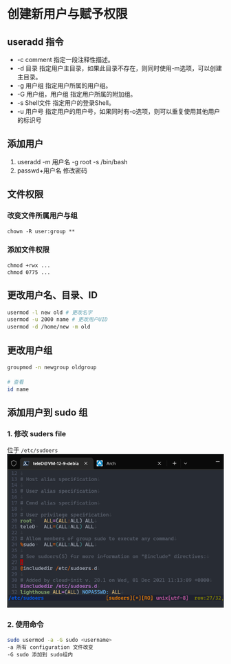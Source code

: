 # 创建新用户与赋予权限

## useradd 指令
-  -c comment 指定一段注释性描述。
-  -d 目录 指定用户主目录，如果此目录不存在，则同时使用-m选项，可以创建主目录。
-  -g 用户组 指定用户所属的用户组。
-  -G 用户组，用户组 指定用户所属的附加组。
-  -s Shell文件 指定用户的登录Shell。
-  -u 用户号 指定用户的用户号，如果同时有-o选项，则可以重复使用其他用户的标识号

## 添加用户
1. useradd -m 用户名 -g root  -s /bin/bash
2. passwd+用户名 修改密码

## 文件权限

### 改变文件所属用户与组
```shell
chown -R user:group **
```
### 添加文件权限
``` shell
chmod +rwx ...
chmod 0775 ...
```

## 更改用户名、目录、ID
```sh
usermod -l new old # 更改名字
usermod -u 2000 name # 更改用户UID
usermod -d /home/new -m old
```

## 更改用户组
```sh
groupmod -n newgroup oldgroup

# 查看
id name
```

## 添加用户到 sudo 组

### 1. 修改 suders file
位于 `/etc/sudoers`
![](attachments/Pasted%20image%2020221023131213.png)

### 2. 使用命令
```sh
sudo usermod -a -G sudo <username>
-a 所有 configuration 文件改变
-G sudo 添加到 sudo组内
```